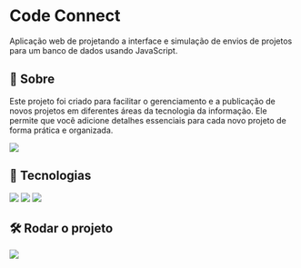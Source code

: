 
# Code Connect

Aplicação web de projetando a interface e simulação de envios de projetos para um banco de dados usando JavaScript.

## 📌 Sobre

Este projeto foi criado para facilitar o gerenciamento e a publicação de novos projetos em diferentes áreas da tecnologia da informação. Ele permite que você adicione detalhes essenciais para cada novo projeto de forma prática e organizada.

![](https://imgur.com/p7YxjZE.gif)

## 🚀 Tecnologias

<div>
  <img src="https://img.shields.io/badge/HTML-239120?style=for-the-badge&logo=html5&logoColor=white">
  <img src="https://img.shields.io/badge/CSS-239120?&style=for-the-badge&logo=css3&logoColor=white">
  <img src="https://img.shields.io/badge/JavaScript-F7DF1E?style=for-the-badge&logo=javascript&logoColor=black">
</div>

## 🛠️ Rodar o projeto

<div>
  <a href="https://code-connect-sable.vercel.app" target="_blank"><img loading="lazy" src="https://img.shields.io/badge/Vercel-000000?style=for-the-badge&logo=vercel&logoColor=white" target="_blank"></a>   
</div>
